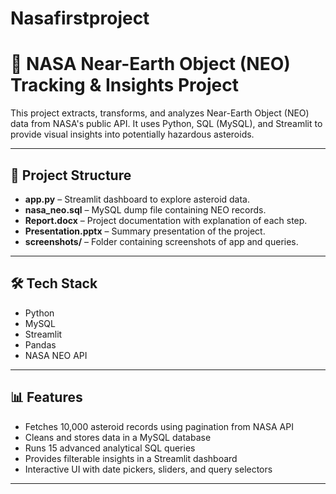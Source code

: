# Nasafirstproject
# 🚀 NASA Near-Earth Object (NEO) Tracking & Insights Project

This project extracts, transforms, and analyzes Near-Earth Object (NEO) data from NASA's public API. It uses Python, SQL (MySQL), and Streamlit to provide visual insights into potentially hazardous asteroids.

---

## 📁 Project Structure

- **app.py** – Streamlit dashboard to explore asteroid data.
- **nasa_neo.sql** – MySQL dump file containing NEO records.
- **Report.docx** – Project documentation with explanation of each step.
- **Presentation.pptx** – Summary presentation of the project.
- **screenshots/** – Folder containing screenshots of app and queries.

---

## 🛠️ Tech Stack

- Python
- MySQL
- Streamlit
- Pandas
- NASA NEO API

---

## 📊 Features

- Fetches 10,000 asteroid records using pagination from NASA API
- Cleans and stores data in a MySQL database
- Runs 15 advanced analytical SQL queries
- Provides filterable insights in a Streamlit dashboard
- Interactive UI with date pickers, sliders, and query selectors

---
